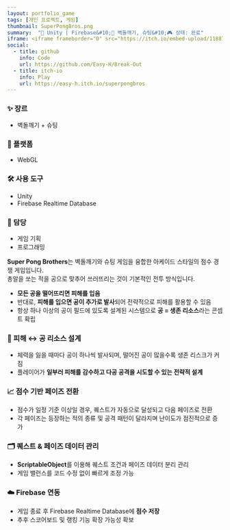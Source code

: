 ```yaml
---
layout: portfolio_game
tags: [개인 프로젝트, 게임]
thumbnail: SuperPongBros.png
summary:  "🔧 Unity | Firebase&#10;🌟 벽돌깨기, 슈팅&#10;🎮 상태: 완료"
iframe: <iframe frameborder="0" src="https://itch.io/embed-upload/11887825?color=333333" allow="autoplay; fullscreen" width="220" height="500"><a href="https://easy-h.itch.io/superpongbros">Play Super Pong Bros on itch.io</a></iframe>
social:
  - title: github
    info: Code
    url: https://github.com/Easy-H/Break-Out
  - title: itch-io
    info: Play
    url: https://easy-h.itch.io/superpongbros
---
```

<!-- card: 💡 게임 개요 -->

### ✨ 장르
- 벽돌깨기 + 슈팅

### 📱 플랫폼
- WebGL

### 🛠 사용 도구
- Unity
- Firebase Realtime Database

### 👤 담당
- 게임 기획
- 프로그래밍

<!-- card: 📖 게임 소개 -->

**Super Pong Brothers**는 벽돌깨기와 슈팅 게임을 융합한 아케이드 스타일의 점수 경쟁 게임입니다.  
총알을 쏘는 적을 공으로 맞추어 쓰러뜨리는 것이 기본적인 전투 방식입니다.

- **모든 공을 떨어뜨리면 피해를 입음**  
- 반대로, **피해를 입으면 공이 추가로 발사**되어 전략적으로 피해를 활용할 수 있음  
- 항상 하나 이상의 공이 필드에 있도록 설계된 시스템으로 **공 = 생존 리소스**라는 콘셉트 확립

<!-- card: 🧩 시스템 -->

### 🎯 피해 ↔ 공 리소스 설계

- 체력을 잃을 때마다 공이 하나씩 발사되며, 떨어진 공이 많을수록 생존 리스크가 커짐
- 플레이어가 **일부러 피해를 감수하고 다공 공격을 시도할 수 있는 전략적 설계**

### 📈 점수 기반 페이즈 전환

- 점수가 일정 기준 이상일 경우, 퀘스트가 자동으로 달성되고 다음 페이즈로 전환
- 각 페이즈는 등장하는 적의 종류 및 공격 패턴이 달라지며 난이도가 점진적으로 증가

<!-- card: 🧩 시스템 -->

### 🗂 퀘스트 & 페이즈 데이터 관리

- **ScriptableObject**를 이용해 퀘스트 조건과 페이즈 데이터 분리 관리
- 게임 밸런스를 코드 수정 없이 빠르게 조정 가능

### ☁️ Firebase 연동

- 게임 종료 후 Firebase Realtime Database에 **점수 저장**
- 추후 스코어보드 및 랭킹 기능 확장 가능성 확보
